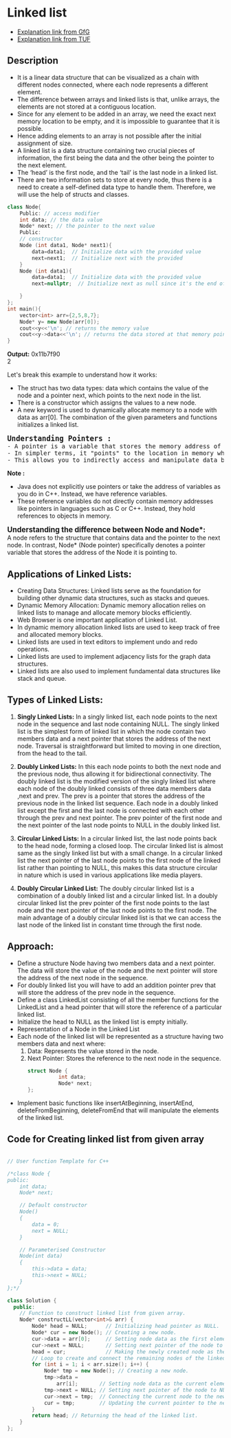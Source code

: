 # Linked list
- [Explanation link from GfG](https://www.geeksforgeeks.org/cpp-linked-list/)
- [Explanation link from TUF](https://takeuforward.org/linked-list/linked-list-introduction)

## Description
- It is a linear data structure that can be visualized as a chain with different nodes connected, where each node represents a different element.
- The difference between arrays and linked lists is that, unlike arrays, the elements are not stored at a contiguous location.
- Since for any element to be added in an array, we need the exact next memory location to be empty, and it is impossible to guarantee that it is possible. 
- Hence adding elements to an array is not possible after the initial assignment of size.
- A linked list is a data structure containing two crucial pieces of information, the first being the data and the other being the pointer to the next element. 
- The ‘head’ is the first node, and the ‘tail’ is the last node in a linked list.
- There are two information sets to store at every node, thus there is a need to create a self-defined data type to handle them. Therefore, we will use the help of structs and classes.
```cpp
class Node{
    Public: // access modifier
    int data; // the data value
    Node* next; // the pointer to the next value
    Public:
    // constructor
    Node (int data1, Node* next1){
        data=data1;  // Initialize data with the provided value
        next=next1;  // Initialize next with the provided
    }
    Node (int data1){
        data=data1;  // Initialize data with the provided value
        next=nullptr;  // Initialize next as null since it's the end of the list

    }
};
int main(){
    vector<int> arr={2,5,8,7};
    Node* y= new Node(arr[0]);
    cout<<y<<'\n'; // returns the memory value
    cout<<y->data<<'\n'; // returns the data stored at that memory point
}
```
**Output:**
0x11b7f90<br>
2

Let's break this example to understand how it works:
- The struct has two data types: data which contains the value of the node and a pointer next, which points to the next node in the list.
- There is a constructor which assigns the values to a new node.
- A new keyword is used to dynamically allocate memory to a node with data as arr[0].
The combination of the given parameters and functions initializes a linked list.

<pre><big><b>Understanding Pointers :</b></big>
- A pointer is a variable that stores the memory address of another variable. 
- In simpler terms, it "points" to the location in memory where data is stored. 
- This allows you to indirectly access and manipulate data by referring to its memory address.</pre>

**Note :**
- Java does not explicitly use pointers or take the address of variables as you do in C++. Instead, we have reference variables. 
- These reference variables do not directly contain memory addresses like pointers in languages such as C or C++. Instead, they hold references to objects in memory.
  
<big><b>Understanding the difference between Node and Node*:</b></big><br>
A node refers to the structure that contains data and the pointer to the next node. 
In contrast, Node* (Node pointer) specifically denotes a pointer variable that stores the address of the Node it is pointing to.

## Applications of Linked Lists:
- Creating Data Structures: Linked lists serve as the foundation for building other dynamic data structures, such as stacks and queues.
- Dynamic Memory Allocation: Dynamic memory allocation relies on linked lists to manage and allocate memory blocks efficiently.
- Web Browser is one important application of Linked List.
- In dynamic memory allocation linked lists are used to keep track of free and allocated memory blocks.
- Linked lists are used in text editors to implement undo and redo operations.
- Linked lists are used to implement adjacency lists for the graph data structures.
- Linked lists are also used to implement fundamental data structures like stack and queue.

## Types of Linked Lists:
1. **Singly Linked Lists:** In a singly linked list, each node points to the next node in the sequence and last node containing NULL.
   The singly linked list is the simplest form of linked list in which the node contain two members data and a next pointer that stores the address of the next node.
   Traversal is straightforward but limited to moving in one direction, from the head to the tail. 

2. **Doubly Linked Lists:** In this each node points to both the next node and the previous node, thus allowing it for bidirectional connectivity.
   The doubly linked list is the modified version of the singly linked list where each node of the doubly linked consists of three data members data ,next and prev.
   The prev is a pointer that stores the address of the previous node in the linked list sequence.
   Each node in a doubly linked list except the first and the last node is connected with each other through the prev and next pointer.
   The prev pointer of the first node and the next pointer of the last node points to NULL in the doubly linked list.

3. **Circular Linked Lists:** In a circular linked list, the last node points back to the head node, forming a closed loop.
   The circular linked list is almost same as the singly linked list but with a small change.
   In a circular linked list the next pointer of the last node points to the first node of the linked list rather than pointing to NULL, this makes this data structure circular in nature which is used in various applications like media players. 

4. **Doubly Circular Linked List:** The doubly circular linked list is a combination of a doubly linked list and a circular linked list.
   In a doubly circular linked list the prev pointer of the first node points to the last node and the next pointer of the last node points to the first node.
   The main advantage of a doubly circular linked list is that we can access the last node of the linked list in constant time through the first node.

## Approach:
- Define a structure Node having two members data and a next pointer. The data will store the value of the node and the next pointer will store the address of the next node in the sequence.
- For doubly linked list you will have to add an addition pointer prev that will store the address of the prev node in the sequence.
- Define a class LinkedList consisting of all the member functions for the LinkedList and a head pointer that will store the reference of a particular linked list.
- Initialize the head to NULL as the linked list is empty initially.
- Representation of a Node in the Linked List
- Each node of the linked list will be represented as a structure having two members data and next where:
  1. Data: Represents the value stored in the node.
  2. Next Pointer: Stores the reference to the next node in the sequence.
      ```cpp
      struct Node {    
                int data;    
                Node* next;
      };
      ```
- Implement basic functions like insertAtBeginning, insertAtEnd, deleteFromBeginning, deleteFromEnd that will manipulate the elements of the linked list.

## Code for Creating linked list from given array
```cpp

// User function Template for C++

/*class Node {
public:
    int data;
    Node* next;

    // Default constructor
    Node()
    {
        data = 0;
        next = NULL;
    }

    // Parameterised Constructor
    Node(int data)
    {
        this->data = data;
        this->next = NULL;
    }
};*/

class Solution {
  public:
    // Function to construct linked list from given array.
    Node* constructLL(vector<int>& arr) {
        Node* head = NULL;      // Initializing head pointer as NULL.
        Node* cur = new Node(); // Creating a new node.
        cur->data = arr[0];     // Setting node data as the first element of the array.
        cur->next = NULL;       // Setting next pointer of the node to NULL.
        head = cur;             // Making the newly created node as the head.
        // Loop to create and connect the remaining nodes of the linked list.
        for (int i = 1; i < arr.size(); i++) {
            Node* tmp = new Node(); // Creating a new node.
            tmp->data =
                arr[i];       // Setting node data as the current element of the array.
            tmp->next = NULL; // Setting next pointer of the node to NULL.
            cur->next = tmp;  // Connecting the current node to the newly created node.
            cur = tmp;        // Updating the current pointer to the newly created node.
        }
        return head; // Returning the head of the linked list.
    }
};
```
